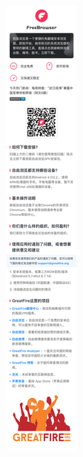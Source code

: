 <a href="https://bitbucket.org/greatfire/wiki/raw/master/FreeBrowser.apk" name="a"><img align="left" src="https://github.com/gfsupport/wiki/raw/%E8%87%AA%E7%94%B1%E6%B5%8F%E8%A7%88-3.2.5/wiki.png"></a>
